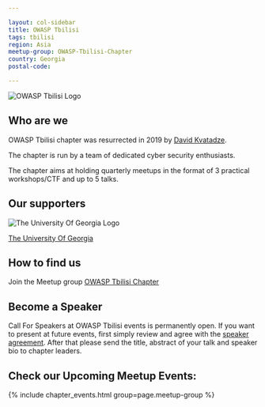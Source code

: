 ```yaml
---

layout: col-sidebar
title: OWASP Tbilisi
tags: tbilisi
region: Asia
meetup-group: OWASP-Tbilisi-Chapter
country: Georgia
postal-code:

---
```


![OWASP Tbilisi Logo](https://owasp.org/www-chapter-tbilisi/assets/images/Logo-OWASP-Tbilisi.png "OWASP Tbilisi Logo")

## Who are we
OWASP Tbilisi chapter was resurrected in 2019 by [David Kvatadze](mailto:david.kvatadze@owasp.org).

The chapter is run by a team of dedicated cyber security enthusiasts.

The chapter aims at holding quarterly meetups in the format of 3 practical workshops/CTF and up to 5 talks.

## Our supporters
![The University Of Georgia Logo](https://owasp.org/www-chapter-tbilisi/assets/images/Logo-UG.png "The University Of Georgia Logo")

[The University Of Georgia](https://www.ug.edu.ge/)

## How to find us
Join the Meetup group [OWASP Tbilisi Chapter](https://www.meetup.com/OWASP-Tbilisi-Chapter)

## Become a Speaker
Call For Speakers at OWASP Tbilisi events is permanently open.
If you want to present at future events, first simply review and agree with the [speaker agreement](https://owasp.org/www-policy/legal/speaker-agreement).
After that please send the title, abstract of your talk and speaker bio to chapter leaders.

## Check our Upcoming Meetup Events:
{% include chapter_events.html group=page.meetup-group %}

